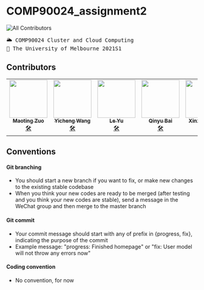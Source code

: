 # COMP90024_assignment2

![All Contributors](https://img.shields.io/badge/-5%20Contributors-blue)
<pre>
🌥 COMP90024 Cluster and Cloud Computing
🏫 The University of Melbourne 2021S1
</pre>

## Contributors

<!-- Contributor List table--->
<table>
  <tr>
    <!-- Maoting Zuo Profile-->
    <td align="center"><a href="https://github.com/Shouyin"><img src="https://avatars.githubusercontent.com/u/26863473?s=400&u=484e42c0a9f733644838f846c0b68a2d0c67cc58&v=4" width="100px;" alt=""/><br/><sub><b>Maoting Zuo</b></sub></a><br /><a href="https://github.com/Shouyin/COMP90024_assignment2/commits?author=Shouyin" title="Code">🛠</a></td>
    <!-- Yicheng Wang Profile-->
    <td align="center"><a href="https://github.com/whihat"><img src="https://avatars.githubusercontent.com/u/34100044?s=400&u=0340deff51b960d4a8ff8d434fbeb1584308ee76&v=4" width="100px;" alt=""/><br/><sub><b>Yicheng Wang</b></sub></a><br /><a href="https://github.com/Shouyin/COMP90024_assignment2/commits?author=whihat" title="Code">🛠</a></td>
    <!-- Le Yu Profile-->
    <td align="center"><a href="https://github.com/ley7952"><img src="https://avatars.githubusercontent.com/u/71740213?s=400&v=4" width="100px;" alt=""/><br/><sub><b>Le Yu</b></sub></a><br /><a href="https://github.com/Shouyin/COMP90024_assignment2/commits?author=ley7952" title="Code">🛠</a></td>
    <!-- Qinyu Bai Profile-->
    <td align="center"><a href="https://github.com/SkyeBai"><img src="https://avatars.githubusercontent.com/u/52305027?s=400&u=46ec116cb12d5f7850a4387ca0b39d521c4ce0fc&v=4" width="100px;" alt=""/><br/><sub><b>Qinyu Bai</b></sub></a><br /><a href="https://github.com/Shouyin/COMP90024_assignment2/commits?author=SkyeBai" title="Code">🛠</a></td>
    <!-- Xinze Huang Profile-->
    <td align="center"><a href="https://github.com/xinzehuang"><img src="https://avatars.githubusercontent.com/u/44016281?s=400&v=4" width="100px;" alt=""/><br/><sub><b>Xinze Huang</b></sub></a><br /><a href="https://github.com/Shouyin/COMP90024_assignment2/commits?author=xinzehuang" title="Code">🛠</a></td>
    

  </tr>
</table>

## Conventions

#### Git branching
- You should start a new branch if you want to fix, or make new changes to the existing stable codebase
- When you think your new codes are ready to be merged (after testing and you think your new codes are stable), send a message in the WeChat group and then merge to the master branch

#### Git commit
- Your commit message should start with any of prefix in {progress, fix}, indicating the purpose of the commit
- Example message: "progress: Finished homepage" or "fix: User model will not throw any errors now"

#### Coding convention
- No convention, for now

